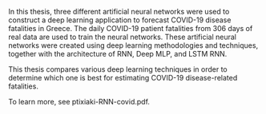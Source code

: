 In this thesis, three different artificial neural networks were used to construct a deep learning application to forecast COVID-19 disease fatalities in Greece. The daily COVID-19 patient fatalities from 306 days of real data are used to train the neural networks. These artificial neural networks were created using deep learning methodologies and techniques, together with the architecture of RNN, Deep MLP, and LSTM RNN.

This thesis compares various deep learning techniques in order to determine which one is best for estimating COVID-19 disease-related fatalities.

To learn more, see ptixiaki-RNN-covid.pdf.

